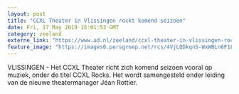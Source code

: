 ```yaml
---
layout: post
title: "CCXL Theater in Vlissingen rockt komend seizoen"
date: Fri, 17 May 2019 15:01:53 GMT
category: zeeland
externe_link: "https://www.ad.nl/zeeland/ccxl-theater-in-vlissingen-rockt-komend-seizoen~a176e843/"
feature_image: "https://images0.persgroep.net/rcs/4VjLQDkqn5-WxWBLn6F1LI9DuAg/diocontent/148613798/_fitwidth/400/?appId=21791a8992982cd8da851550a453bd7f&quality=0.7"
---
```


VLISSINGEN - Het CCXL Theater richt zich komend seizoen vooral op muziek, onder de titel CCXL Rocks. Het wordt samengesteld onder leiding van de nieuwe theatermanager Jéan Rottier.
